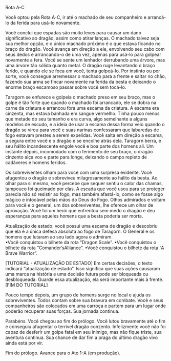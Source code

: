 Rota A-C 
 
Você optou pela Rota A-C, ir até o machado de seu companheiro e arrancá-lo da ferida para usá-lo novamente. 
 
Você conclui que espadas são muito leves para causar um dano significativo ao dragão, assim como atirar lanças. O machado talvez seja sua melhor opção, e o único machado próximo é o que estava ficando no braço do dragão. Você avança em direção a ele, envolvendo seu cabo com seus dedos e arrancando-o de uma vez, apenas para usá-lo para golpear novamente a fera. Você se sente um lenhador derrubando uma árvore, mas uma árvore tão sólida quanto metal. O dragão ruge levantando o braço ferido, e quando ele se foca em você, tenta golpeá-lo. Por instinto ou por sorte, você consegue arremessar o machado para a frente e saltar no chão, fazendo sua arma se fincar novamente na ferida da besta e deixando o enorme braço escamoso passar sobre você sem tocá-lo. 
 
Taragorn se enfurece e golpeia o machado preso em seu braço, mas o golpe é tão forte que quando o machado foi arrancado, ele se dobra na carne da criatura e arrancou fora uma escama da criatura. A escama era cinzenta, mas estava banhada em sangue vermelho. Tinha pouco menos que metade do seu tamanho e era curva, algo semelhante a alguns modelos de escudo, e a ideia de usar a escama dessa forma veio quando o dragão se virou para você e suas narinas confessaram que labaredas de fogo estavam prestes a serem expelidas. Você salta em direção a escama, a segura entre você e o dragão e se encolhe atrás dela. Taragorn berra, e seu hálito incandescente engole você e boa parte dos homens ali. Um instante depois, incomodado com o ferimento de seu braço, o dragão cinzento alça voo e parte para longe, deixando o campo repleto de cadáveres e homens feridos. 
 
Os sobreviventes olham para você com uma surpresa evidente. Você afugentou o dragão e sobreviveu milagrosamente ao hálito da besta. Ao olhar para si mesmo, você percebe que sequer sentiu o calor das chamas, tampouco foi queimado por elas. A escada que você usou para se proteger parecia não só resistir ao fogo, mas também afastá-lo, como se fosse algo mágico e intocável pelas mãos do Deus do Fogo. Olhos admirados e voltam para você e o general, um dos sobreviventes, lhe oferece um olhar de aprovação. Você foi um herói que enfrentou sem medo o dragão e deu esperanças para aqueles homens que a besta poderia ser morta. 
 
Atualização de estado: você possui uma escama de dragão e descobriu que ela é a única defesa absoluta ao fogo de Taragorn. O General e os homens que lutaram ao seu lado agora o admiram.  
•Você conquistou o bilhete da rota “Dragon Scale”. 
•Você conquistou o bilhete da rota “Comander’sAlliance”. 
•Você conquistou o bilhete da rota “A Brave Warrior”. 
 
[TUTORIAL - ATUALIZAÇÃO DE ESTADO] 
Em certas decisões, o texto indicará “atualização de estado”. Isso significa que suas ações causaram uma marca na história e uma decisão futura pode ser bloqueada ou desbloqueada. 
Guarde essa atualização, ela será importante mais à frente. 
[FIM DO TUTORIAL] 
 
Pouco tempo depois, um grupo de homens surge no local e ajuda os sobreviventes. Todos contam sobre sua bravura em combate. Você e seus companheiros são colocados em uma carroça e partem para um lugar onde poderão recuperar suas forças. Sua jornada continua. 
 
Parabéns. Você chegou ao fim do prólogo. Você lutou bravamente até o fim e conseguiu afugentar o terrível dragão conzento. Infelizmente você não foi capaz de desferir um golpe fatal em seu inimigo, mas não fique triste, sua aventura continua. Sua chance de dar fim a praga do último dragão vivo ainda está por vir. 
 
Fim do prólogo. Avance para o Ato 1-A (em produção). 